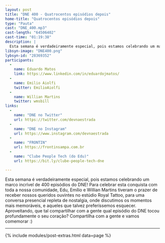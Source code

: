 ```yaml
---
layout: post
title: "DNE 400 - Quatrocentos episódios depois"
home-title: "Quatrocentos episódios depois"
type: "Pauta"
cast: "DNE_400.mp3"
cast-length: "64506402"
cast-time: "01:19:38"
description: |
  Esta semana é verdadeiramente especial, pois estamos celebrando um marco incrível de 400 episódios do DNE! Para celebrar esta conquista com toda a nossa comunidade, Edu, Emílio e Willian Martins tiveram o prazer de receber nossos queridos ouvintes no estúdio Royal Tattoo, para uma conversa presencial repleta de nostalgia, onde discutimos os momentos mais memoráveis, e aqueles que talvez preferíssemos esquecer. Aproveitando, que tal compartilhar com a gente qual episódio do DNE tocou profundamente o seu coração? Compartilha com a gente e vamos comemorar :)
libsyn-image: "DNE400.png"
lybsyn-id: "28369352"
participants:
  -
    name: Eduardo Matos
    link: https://www.linkedin.com/in/eduardojmatos/
  -
    name: Emilio Aiolfi
    twitter: EmilioAiolfi
  -
    name: Willian Martins
    twitter: wmsbill
links:
  -
    name: "DNE no Twitter"
    url: https://twitter.com/devnaestrada
  -
    name: "DNE no Instagram"
    url: https://www.instagram.com/devnaestrada
  -
    name: "FRONTIN"
    url: https://frontinsampa.com.br
  -
    name: "Clube People Tech (do Edu)"
    url: https://bit.ly/clube-people-tech-dne

---
```


Esta semana é verdadeiramente especial, pois estamos celebrando um marco incrível de 400 episódios do DNE! Para celebrar esta conquista com toda a nossa comunidade, Edu, Emílio e Willian Martins tiveram o prazer de receber nossos queridos ouvintes no estúdio Royal Tattoo, para uma conversa presencial repleta de nostalgia, onde discutimos os momentos mais memoráveis, e aqueles que talvez preferíssemos esquecer. Aproveitando, que tal compartilhar com a gente qual episódio do DNE tocou profundamente o seu coração? Compartilha com a gente e vamos comemorar :)

---

{% include modules/post-extras.html data=page %}
